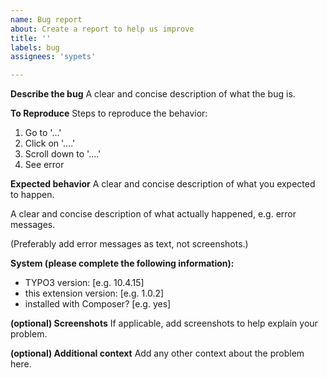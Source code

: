```yaml
---
name: Bug report
about: Create a report to help us improve
title: ''
labels: bug
assignees: 'sypets'

---
```


**Describe the bug**
A clear and concise description of what the bug is.

**To Reproduce**
Steps to reproduce the behavior:
1. Go to '...'
2. Click on '....'
3. Scroll down to '....'
4. See error

**Expected behavior**
A clear and concise description of what you expected to happen.

A clear and concise description of what actually happened, e.g. error messages.

(Preferably add error messages as text, not screenshots.)

**System (please complete the following information):**
 - TYPO3 version: [e.g. 10.4.15]
 - this extension version: [e.g. 1.0.2]
 - installed with Composer? [e.g. yes]

**(optional) Screenshots**
If applicable, add screenshots to help explain your problem.


**(optional) Additional context**
Add any other context about the problem here.
